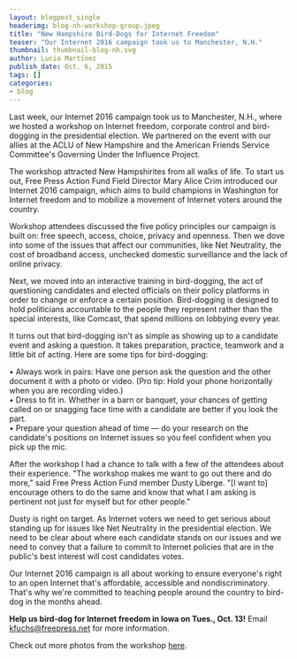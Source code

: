 ```yaml
---
layout: blogpost_single
headerimg: blog-nh-workshop-group.jpeg
title: "New Hampshire Bird-Dogs for Internet Freedom"
teaser: "Our Internet 2016 campaign took us to Manchester, N.H."
thumbnail: thumbnail-blog-nh.svg
author: Lucia Martínez
publish_date: Oct. 6, 2015
tags: []
categories:
- blog
---
```

Last week, our Internet 2016 campaign took us to Manchester, N.H., where we hosted a workshop on Internet freedom, corporate control and bird-dogging in the presidential election. We partnered on the event with our allies at the ACLU of New Hampshire and the American Friends Service Committee's Governing Under the Influence Project.

The workshop attracted New Hampshirites from all walks of life. To start us out, Free Press Action Fund Field Director Mary Alice Crim introduced our Internet 2016 campaign, which aims to build champions in Washington for Internet freedom and to mobilize a movement of Internet voters around the country.

Workshop attendees discussed the five policy principles our campaign is built on: free speech, access, choice, privacy and openness. Then we dove into some of the issues that affect our communities, like Net Neutrality, the cost of broadband access, unchecked domestic surveillance and the lack of online privacy.

Next, we moved into an interactive training in bird-dogging, the act of questioning candidates and elected officials on their policy platforms in order to change or enforce a certain position. Bird-dogging is designed to hold politicians accountable to the people they represent rather than the special interests, like Comcast, that spend millions on lobbying every year.

It turns out that bird-dogging isn't as simple as showing up to a candidate event and asking a question. It takes preparation, practice, teamwork and a little bit of acting. 
Here are some tips for bird-dogging:

<p>&bull; Always work in pairs: Have one person ask the question and the other document it with a photo or video. (Pro tip: Hold your phone horizontally when you are recording video.)<br />
&bull; Dress to fit in. Whether in a barn or banquet, your chances of getting called on or snagging face time with a candidate are better if you look the part.<br />
&bull; Prepare your question ahead of time &mdash; do your research on the candidate's positions on Internet issues so you feel confident when you pick up the mic.</p>
After the workshop I had a chance to talk with a few of the attendees about their experience. "The workshop makes me want to go out there and do more," said Free Press Action Fund member Dusty Liberge. "[I want to] encourage others to do the same and know that what I am asking is pertinent not just for myself but for other people."

Dusty is right on target. As Internet voters we need to get serious about standing up for issues like Net Neutrality in the presidential election. We need to be clear about where each candidate stands on our issues and we need to convey that a failure to commit to Internet policies that are in the public's best interest will cost candidates votes.

Our Internet 2016 campaign is all about working to ensure everyone's right to an open Internet that's affordable, accessible and nondiscriminatory. That's why we're committed to teaching people around the country to bird-dog in the months ahead.

**Help us bird-dog for Internet freedom in Iowa on Tues., Oct. 13!** Email <a href="kfuchs@freepress.net?subject=Iowa bird-dogging">kfuchs@freepress.net for more information.

Check out more photos from the workshop [here](https://www.flickr.com/photos/freepress/albums/72157656580459954).

